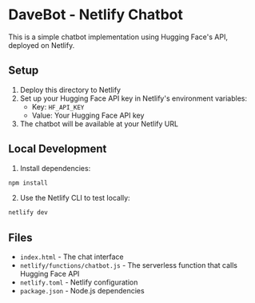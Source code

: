 # DaveBot - Netlify Chatbot

This is a simple chatbot implementation using Hugging Face's API, deployed on Netlify.

## Setup

1. Deploy this directory to Netlify
2. Set up your Hugging Face API key in Netlify's environment variables:
   - Key: `HF_API_KEY`
   - Value: Your Hugging Face API key
3. The chatbot will be available at your Netlify URL

## Local Development

1. Install dependencies:
```bash
npm install
```

2. Use the Netlify CLI to test locally:
```bash
netlify dev
```

## Files

- `index.html` - The chat interface
- `netlify/functions/chatbot.js` - The serverless function that calls Hugging Face API
- `netlify.toml` - Netlify configuration
- `package.json` - Node.js dependencies
